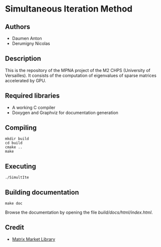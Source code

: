 # Simultaneous Iteration Method

## Authors
* Daumen Anton
* Derumigny Nicolas


## Description
This is the repository of the MPNA project of the M2 CHPS (University of Versailles). It consists of the computation of eigenvalues of sparse matrices accelerated by GPU.


## Required libraries
* A working C compiler
* Doxygen and Graphviz for documentation generation


## Compiling

```
mkdir build
cd build
cmake ..
make
```


## Executing

```
./SimultIte
```


## Building documentation

```
make doc
```
Browse the documentation by opening the file *build/docs/html/index.html*.


## Credit

* [Matrix Market Library](http://math.nist.gov/MatrixMarket/mmio-c.html)
